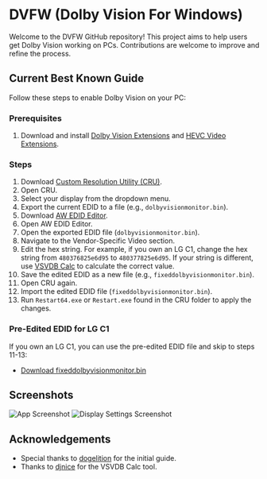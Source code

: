 # DVFW (Dolby Vision For Windows)

Welcome to the DVFW GitHub repository! This project aims to help users get Dolby Vision working on PCs. Contributions are welcome to improve and refine the process.

## Current Best Known Guide

Follow these steps to enable Dolby Vision on your PC:

### Prerequisites

1. Download and install [Dolby Vision Extensions](https://www.microsoft.com/en-gb/p/dolby-vision-extensions/9pltg1lwphlf) and [HEVC Video Extensions](https://apps.microsoft.com/detail/9NMZLZ57R3T7?hl=en-US&gl=US).

### Steps

1. Download [Custom Resolution Utility (CRU)](https://www.monitortests.com/forum/Thread-Custom-Resolution-Utility-CRU).
2. Open CRU.
3. Select your display from the dropdown menu.
4. Export the current EDID to a file (e.g., `dolbyvisionmonitor.bin`).
5. Download [AW EDID Editor](https://www.analogway.com/emea/products/software-tools/aw-edid-editor/).
6. Open AW EDID Editor.
7. Open the exported EDID file (`dolbyvisionmonitor.bin`).
8. Navigate to the Vendor-Specific Video section.
9. Edit the hex string. For example, if you own an LG C1, change the hex string from `480376825e6d95` to `480377825e6d95`. If your string is different, use [VSVDB Calc](https://discourse.coreelec.org/uploads/short-url/uJlVOw1StIgxqJnJyKuGwlC57vQ.xlsm) to calculate the correct value.
10. Save the edited EDID as a new file (e.g., `fixeddolbyvisionmonitor.bin`).
11. Open CRU again.
12. Import the edited EDID file (`fixeddolbyvisionmonitor.bin`).
13. Run `Restart64.exe` or `Restart.exe` found in the CRU folder to apply the changes.

### Pre-Edited EDID for LG C1

If you own an LG C1, you can use the pre-edited EDID file and skip to steps 11-13:

- [Download fixeddolbyvisionmonitor.bin](https://github.com/balu100/dolby-vision-for-windows/raw/main/fixeddolbyvisionmonitor.bin)

## Screenshots

![App Screenshot](https://raw.githubusercontent.com/balu100/dolby-vision-for-windows/main/app.png)
![Display Settings Screenshot](https://raw.githubusercontent.com/balu100/dolby-vision-for-windows/main/displaysettings.png)

## Acknowledgements

- Special thanks to [dogelition](https://linustechtips.com/topic/1145733-get-dolby-vision-instead-of-hdr10-on-windows-10/?do=findComment&comment=16314256) for the initial guide.
- Thanks to [djnice](https://github.com/balu100/dolby-vision-for-windows/issues/1) for the VSVDB Calc tool.
